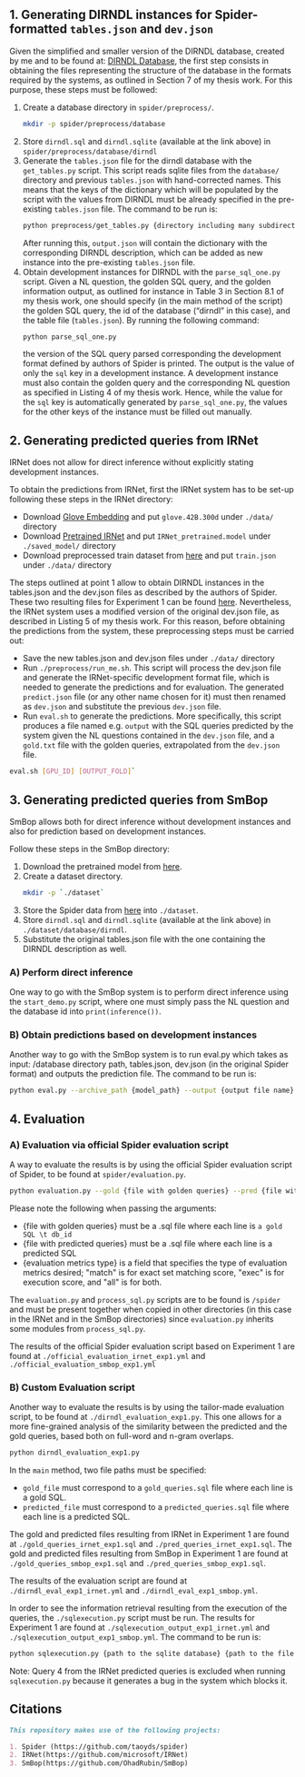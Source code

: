 ## 1. Generating DIRNDL instances for Spider-formatted `tables.json` and `dev.json`

Given the simplified and smaller version of the DIRNDL database, created by me and to be found at: [DIRNDL Database](https://drive.google.com/drive/folders/1reK5Lx7EgKV2ooR0cYOrBXOPUOId43lH?usp=drive_link), the first step consists in obtaining the files representing the structure of the database in the formats required by the systems, as outlined in Section 7 of my thesis work. For this purpose, these steps must be followed:

1. Create a database directory in `spider/preprocess/`.
   ```sh
   mkdir -p spider/preprocess/database
2. Store `dirndl.sql` and `dirndl.sqlite` (available at the link above) in `spider/preprocess/database/dirndl`
3. Generate the `tables.json` file for the dirndl database with the `get_tables.py` script. This script reads sqlite files from the `database/` directory and previous `tables.json` with hand-corrected names. This means that the keys of the dictionary which will be populated by the script with the values from DIRNDL must be already specified in the pre-existing `tables.json` file. The command to be run is:
    ```sh
    python preprocess/get_tables.py {directory including many subdirectories containing database.sqlite files} {output file name e.g. output.json} {existing tables.json file to be inherited}
    ```
    After running this, `output.json` will contain the dictionary with the corresponding DIRNDL description, which can be added as new instance into the pre-existing `tables.json` file.
4. Obtain development instances for DIRNDL with the `parse_sql_one.py` script. Given a NL question, the golden SQL query, and the golden information output, as outlined for instance in Table 3 in Section 8.1 of my thesis work, one should specify (in the main method of the script) the golden SQL query, the id of the database (“dirndl” in this case), and the table file (`tables.json`). By running the following command:
    ```sh
    python parse_sql_one.py
    ```
    the version of the SQL query parsed corresponding the development format defined by authors of Spider is printed. The output is the value of only the `sql` key in a development instance. A development instance must also contain the golden query and the corresponding NL question as specified in Listing 4 of my thesis work. Hence, while the value for the `sql` key is automatically generated by `parse_sql_one.py`, the values for the other keys of the instance must be filled out manually.

## 2. Generating predicted queries from IRNet

IRNet does not allow for direct inference without explicitly stating development instances.

To obtain the predictions from IRNet, first the IRNet system has to be set-up following these steps in the IRNet directory:

* Download [Glove Embedding](https://nlp.stanford.edu/data/wordvecs/glove.42B.300d.zip) and put `glove.42B.300d` under `./data/` directory
* Download [Pretrained IRNet](https://drive.google.com/open?id=1VoV28fneYss8HaZmoThGlvYU3A-aK31q) and put `IRNet_pretrained.model` under `./saved_model/` directory
* Download preprocessed train dataset from [here](https://drive.google.com/drive/folders/1reK5Lx7EgKV2ooR0cYOrBXOPUOId43lH?usp=drive_link) and put `train.json` under `./data/` directory

The steps outlined at point 1 allow to obtain DIRNDL instances in the tables.json and the dev.json files as described by the authors of Spider. These two resulting files for Experiment 1 can be found [here](https://drive.google.com/drive/folders/1DAtm1dUvHx8-auFl2gHaRk_qAhRe4GR5?usp=drive_link). Nevertheless, the IRNet system uses a modified version of the original dev.json file, as described in Listing 5 of my thesis work. For this reason, before obtaining the predictions from the system, these preprocessing steps must be carried out:

* Save the new tables.json and dev.json files under `./data/` directory
* Run `./preprocess/run_me.sh`. This script will process the dev.json file and generate the IRNet-specific development format file, which is needed to generate the predictions and for evaluation. The generated `predict.json` file (or any other name chosen for it) must then renamed as `dev.json` and substitute the previous `dev.json` file.
* Run `eval.sh` to generate the predictions. More specifically, this script produces a file named e.g. `output` with the SQL queries predicted by the system given the NL questions contained in the `dev.json` file, and a `gold.txt` file with the golden queries, extrapolated from the `dev.json` file. 
```sh
eval.sh [GPU_ID] [OUTPUT_FOLD]`
```

## 3. Generating predicted queries from SmBop

SmBop allows both for direct inference without development instances and also for prediction based on development instances.

Follow these steps in the SmBop directory:

1. Download the pretrained model from [here](https://drive.google.com/file/d/1jdS7VJ5fB3ZUvokCOAosk-N5tAbi9BoI/view?usp=drive_link).
2. Create a dataset directory.
   ```sh
   mkdir -p `./dataset`
2. Store the Spider data from [here](https://drive.google.com/open?id=1YFV1GoLivOMlmunKW0nkzefKULO4wtrn) into `./dataset`.
3. Store `dirndl.sql` and `dirndl.sqlite` (available at the link above) in `./dataset/database/dirndl`.
4. Substitute the original tables.json file with the one containing the DIRNDL description as well.

### A) Perform direct inference

One way to go with the SmBop system is to perform direct inference using the `start_demo.py` script, where one must simply pass the NL question and the database id into `print(inference())`.

### B) Obtain predictions based on development instances

Another way to go with the SmBop system is to run eval.py which takes as input: /database directory path, tables.json, dev.json (in the original Spider format) and outputs the prediction file. The command to be run is:
```sh
python eval.py --archive_path {model_path} --output {output file name}
```

## 4. Evaluation

### A) Evaluation via official Spider evaluation script

A way to evaluate the results is by using the official Spider evaluation script of Spider, to be found at `spider/evaluation.py`.
```sh
python evaluation.py --gold {file with golden queries} --pred {file with predicted queries} --etype {evaluation metrics type} --db  {directory with databases}  --table {tables.json file}
```

Please note the following when passing the arguments:
- {file with golden queries} must be a .sql file where each line is `a gold SQL \t db_id`
- {file with predicted queries} must be a .sql file where each line is a predicted SQL
- {evaluation metrics type} is a field that specifies the type of evaluation metrics desired; "match" is for exact set matching score, "exec" is for execution score, and "all" is for both.

The `evaluation.py` and `process_sql.py` scripts are to be found is `/spider` and must be present together when copied in other directories (in this case in the IRNet and in the SmBop directories) since `evaluation.py` inherits some modules from `process_sql.py`.

The results of the official Spider evaluation script based on Experiment 1 are found at `./official_evaluation_irnet_exp1.yml` and `./official_evaluation_smbop_exp1.yml`

### B) Custom Evaluation script

Another way to evaluate the results is by using the tailor-made evaluation script, to be found at `./dirndl_evaluation_exp1.py`. This one allows for a more fine-grained analysis of the similarity between the predicted and the gold queries, based both on full-word and n-gram overlaps.
```sh
python dirndl_evaluation_exp1.py
```

In the `main` method, two file paths must be specified:
- `gold_file` must correspond to a `gold_queries.sql` file where each line is a gold SQL.
- `predicted_file` must correspond to a `predicted_queries.sql` file where each line is a predicted SQL.

The gold and predicted files resulting from IRNet in Experiment 1 are found at `./gold_queries_irnet_exp1.sql` and `./pred_queries_irnet_exp1.sql`.
The gold and predicted files resulting from SmBop in Experiment 1 are found at `./gold_queries_smbop_exp1.sql` and `./pred_queries_smbop_exp1.sql`.

The results of the evaluation script are found at `./dirndl_eval_exp1_irnet.yml` and `./dirndl_eval_exp1_smbop.yml`.

In order to see the information retrieval resulting from the execution of the queries, the `./sqlexecution.py` script must be run. The results for Experiment 1 are found at `./sqlexecution_output_exp1_irnet.yml` and `./sqlexecution_output_exp1_smbop.yml`. The command to be run is:

```sh
python sqlexecution.py {path to the sqlite database} {path to the file with predicted queries} {output file}
```

Note: Query 4 from the IRNet predicted queries is excluded when running `sqlexecution.py` because it generates a bug in the system which blocks it.

## Citations

```markdown
This repository makes use of the following projects:

1. Spider (https://github.com/taoyds/spider)
2. IRNet(https://github.com/microsoft/IRNet)
3. SmBop(https://github.com/OhadRubin/SmBop)


